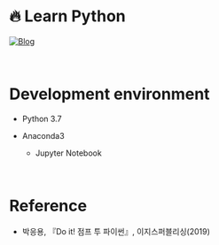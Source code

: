 # 🔥 Learn Python

[![Blog](https://img.shields.io/badge/Blog-weekyeon-blue?style=flat-square)](https://weekyeon.github.io)

<br />

# Development environment

* Python 3.7

* Anaconda3
  * Jupyter Notebook

<br />

# Reference

* 박응용, 『Do it! 점프 투 파이썬』, 이지스퍼블리싱(2019)